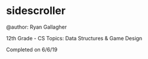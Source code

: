 # sidescroller

@author: Ryan Gallagher

12th Grade - CS Topics: Data Structures & Game Design

Completed on 6/6/19

